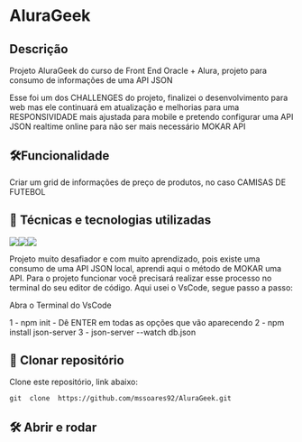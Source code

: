 # AluraGeek


## Descrição 
Projeto AluraGeek do curso de Front End Oracle + Alura, projeto para consumo de informações de uma API JSON 

Esse foi um dos CHALLENGES do projeto, finalizei o desenvolvimento para web mas ele continuará em atualização e melhorias para uma RESPONSIVIDADE mais ajustada para mobile
e pretendo configurar uma API JSON realtime online para não ser mais necessário MOKAR API


## 🛠️Funcionalidade
Criar um grid de informações de preço de produtos, no caso CAMISAS DE FUTEBOL
    
## 🚀 Técnicas e tecnologias utilizadas

![](https://img.shields.io/badge/JavaScript-F7DF1E?style=for-the-badge&logo=javascript&logoColor=black)![](https://img.shields.io/badge/HTML5-E34F26?style=for-the-badge&logo=html5&logoColor=white)![](https://img.shields.io/badge/CSS3-1572B6?style=for-the-badge&logo=css3&logoColor=white)

Projeto muito desafiador e com muito aprendizado, pois existe uma consumo de uma API JSON local, aprendi aqui o método de MOKAR uma API.
Para o projeto funcionar você precisará realizar esse processo no terminal do seu editor de código. Aqui usei o VsCode, segue passo a passo:

Abra o Terminal do VsCode

1 - npm init - Dê ENTER em todas as opções que vão aparecendo
2 - npm install json-server 
3 - json-server --watch db.json

## 📁 Clonar repositório
  Clone este repositório, link abaixo:

    git  clone  https://github.com/mssoares92/AluraGeek.git

## 🛠️ Abrir e rodar



